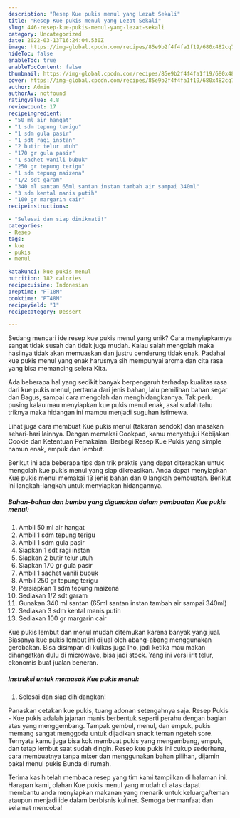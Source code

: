 ```yaml
---
description: "Resep Kue pukis menul yang Lezat Sekali"
title: "Resep Kue pukis menul yang Lezat Sekali"
slug: 446-resep-kue-pukis-menul-yang-lezat-sekali
category: Uncategorized
date: 2022-03-13T16:24:04.530Z
image: https://img-global.cpcdn.com/recipes/85e9b2f4f4fa1f19/680x482cq70/kue-pukis-menul-foto-resep-utama.jpg
hideToc: false
enableToc: true
enableTocContent: false
thumbnail: https://img-global.cpcdn.com/recipes/85e9b2f4f4fa1f19/680x482cq70/kue-pukis-menul-foto-resep-utama.jpg
cover: https://img-global.cpcdn.com/recipes/85e9b2f4f4fa1f19/680x482cq70/kue-pukis-menul-foto-resep-utama.jpg
author: Admin
authorAv: notfound
ratingvalue: 4.8
reviewcount: 17
recipeingredient:
- "50 ml air hangat"
- "1 sdm tepung terigu"
- "1 sdm gula pasir"
- "1 sdt ragi instan"
- "2 butir telur utuh"
- "170 gr gula pasir"
- "1 sachet vanili bubuk"
- "250 gr tepung terigu"
- "1 sdm tepung maizena"
- "1/2 sdt garam"
- "340 ml santan 65ml santan instan tambah air sampai 340ml"
- "3 sdm kental manis putih"
- "100 gr margarin cair"
recipeinstructions:

- "Selesai dan siap dinikmati!"
categories:
- Resep
tags:
- kue
- pukis
- menul

katakunci: kue pukis menul 
nutrition: 182 calories
recipecuisine: Indonesian
preptime: "PT18M"
cooktime: "PT48M"
recipeyield: "1"
recipecategory: Dessert

---
```





Sedang mencari ide resep kue pukis menul yang unik? Cara menyiapkannya sangat tidak susah dan tidak juga mudah. Kalau salah mengolah maka hasilnya tidak akan memuaskan dan justru cenderung tidak enak. Padahal kue pukis menul yang enak harusnya sih mempunyai aroma dan cita rasa yang bisa memancing selera Kita.





Ada beberapa hal yang sedikit banyak berpengaruh terhadap kualitas rasa dari kue pukis menul, pertama dari jenis bahan, lalu pemilihan bahan segar dan Bagus, sampai cara mengolah dan menghidangkannya. Tak perlu pusing kalau mau menyiapkan kue pukis menul enak,      asal sudah tahu triknya maka hidangan ini mampu menjadi suguhan istimewa.














Lihat juga cara membuat Kue pukis menul (takaran sendok) dan masakan sehari-hari lainnya. Dengan memakai Cookpad, kamu menyetujui Kebijakan Cookie dan Ketentuan Pemakaian. Berbagi Resep Kue Pukis yang simple namun enak, empuk dan lembut.






Berikut ini ada beberapa tips dan trik praktis yang dapat diterapkan untuk mengolah kue pukis menul yang siap dikreasikan. Anda dapat menyiapkan Kue pukis menul memakai 13 jenis bahan dan 0 langkah pembuatan. Berikut ini langkah-langkah untuk menyiapkan hidangannya.

<!--inarticleads1-->

##### Bahan-bahan dan bumbu yang digunakan dalam pembuatan Kue pukis menul:

1. Ambil 50 ml air hangat
1. Ambil 1 sdm tepung terigu
1. Ambil 1 sdm gula pasir
1. Siapkan 1 sdt ragi instan
1. Siapkan 2 butir telur utuh
1. Siapkan 170 gr gula pasir
1. Ambil 1 sachet vanili bubuk
1. Ambil 250 gr tepung terigu
1. Persiapkan 1 sdm tepung maizena
1. Sediakan 1/2 sdt garam
1. Gunakan 340 ml santan (65ml santan instan tambah air sampai 340ml)
1. Sediakan 3 sdm kental manis putih
1. Sediakan 100 gr margarin cair


Kue pukis lembut dan menul mudah ditemukan karena banyak yang jual. Biasanya kue pukis lembut ini dijual oleh abang-abang menggunakan gerobakan. Bisa disimpan di kulkas juga lho, jadi ketika mau makan dihangatkan dulu di microwave, bisa jadi stock. Yang ini versi irit telur, ekonomis buat jualan beneran. 

<!--inarticleads2-->

##### Instruksi untuk memasak Kue pukis menul:


1. Selesai dan siap dihidangkan!

Panaskan cetakan kue pukis, tuang adonan setengahnya saja. Resep Pukis - Kue pukis adalah jajanan manis berbentuk seperti perahu dengan bagian atas yang menggembang. Tampak gembul, menul, dan empuk, pukis memang sangat menggoda untuk dijadikan snack teman ngeteh sore. Ternyata kamu juga bisa kok membuat pukis yang mengembang, empuk, dan tetap lembut saat sudah dingin. Resep kue pukis ini cukup sederhana, cara membuatnya tanpa mixer dan menggunakan bahan pilihan, dijamin bakal menul pukis Bunda di rumah. 

Terima kasih telah membaca resep yang tim kami tampilkan di halaman ini. Harapan kami, olahan Kue pukis menul yang mudah di atas dapat membantu anda menyiapkan makanan yang menarik untuk keluarga/teman ataupun menjadi ide dalam berbisnis kuliner. Semoga bermanfaat dan selamat mencoba!
